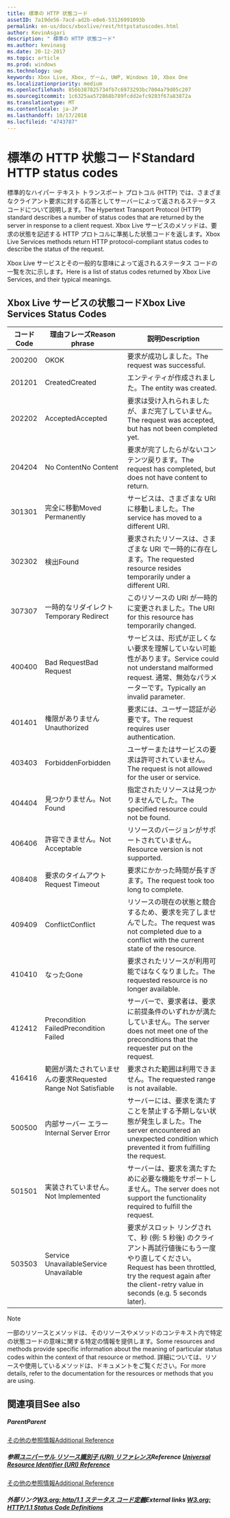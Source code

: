 ```yaml
---
title: 標準の HTTP 状態コード
assetID: 7a19de56-7acd-ad2b-e8e6-53126991093b
permalink: en-us/docs/xboxlive/rest/httpstatuscodes.html
author: KevinAsgari
description: " 標準の HTTP 状態コード"
ms.author: kevinasg
ms.date: 20-12-2017
ms.topic: article
ms.prod: windows
ms.technology: uwp
keywords: Xbox Live, Xbox, ゲーム, UWP, Windows 10, Xbox One
ms.localizationpriority: medium
ms.openlocfilehash: 856b387825734fb7c6973293bc7004a79d05c207
ms.sourcegitcommit: 1c6325aa572868b789fcdd2efc9203f67a83872a
ms.translationtype: MT
ms.contentlocale: ja-JP
ms.lasthandoff: 10/17/2018
ms.locfileid: "4743787"
---
```

# <a name="standard-http-status-codes"></a><span data-ttu-id="51c68-104">標準の HTTP 状態コード</span><span class="sxs-lookup"><span data-stu-id="51c68-104">Standard HTTP status codes</span></span>
 
<span data-ttu-id="51c68-105">標準的なハイパー テキスト トランスポート プロトコル (HTTP) では、さまざまなクライアント要求に対する応答としてサーバーによって返されるステータス コードについて説明します。</span><span class="sxs-lookup"><span data-stu-id="51c68-105">The Hypertext Transport Protocol (HTTP) standard describes a number of status codes that are returned by the server in response to a client request.</span></span> <span data-ttu-id="51c68-106">Xbox Live サービスのメソッドは、要求の状態を記述する HTTP プロトコルに準拠した状態コードを返します。</span><span class="sxs-lookup"><span data-stu-id="51c68-106">Xbox Live Services methods return HTTP protocol-compliant status codes to describe the status of the request.</span></span>
 
<span data-ttu-id="51c68-107">Xbox Live サービスとその一般的な意味によって返されるステータス コードの一覧を次に示します。</span><span class="sxs-lookup"><span data-stu-id="51c68-107">Here is a list of status codes returned by Xbox Live Services, and their typical meanings.</span></span>
 
<a id="ID4EAB"></a>

 
## <a name="xbox-live-services-status-codes"></a><span data-ttu-id="51c68-108">Xbox Live サービスの状態コード</span><span class="sxs-lookup"><span data-stu-id="51c68-108">Xbox Live Services Status Codes</span></span>
 
| <span data-ttu-id="51c68-109">コード</span><span class="sxs-lookup"><span data-stu-id="51c68-109">Code</span></span>| <span data-ttu-id="51c68-110">理由フレーズ</span><span class="sxs-lookup"><span data-stu-id="51c68-110">Reason phrase</span></span>| <span data-ttu-id="51c68-111">説明</span><span class="sxs-lookup"><span data-stu-id="51c68-111">Description</span></span>| 
| --- | --- | --- | 
| <span data-ttu-id="51c68-112">200</span><span class="sxs-lookup"><span data-stu-id="51c68-112">200</span></span>| <span data-ttu-id="51c68-113">OK</span><span class="sxs-lookup"><span data-stu-id="51c68-113">OK</span></span>| <span data-ttu-id="51c68-114">要求が成功しました。</span><span class="sxs-lookup"><span data-stu-id="51c68-114">The request was successful.</span></span>| 
| <span data-ttu-id="51c68-115">201</span><span class="sxs-lookup"><span data-stu-id="51c68-115">201</span></span>| <span data-ttu-id="51c68-116">Created</span><span class="sxs-lookup"><span data-stu-id="51c68-116">Created</span></span>| <span data-ttu-id="51c68-117">エンティティが作成されました。</span><span class="sxs-lookup"><span data-stu-id="51c68-117">The entity was created.</span></span>| 
| <span data-ttu-id="51c68-118">202</span><span class="sxs-lookup"><span data-stu-id="51c68-118">202</span></span>| <span data-ttu-id="51c68-119">Accepted</span><span class="sxs-lookup"><span data-stu-id="51c68-119">Accepted</span></span>| <span data-ttu-id="51c68-120">要求は受け入れられましたが、まだ完了していません。</span><span class="sxs-lookup"><span data-stu-id="51c68-120">The request was accepted, but has not been completed yet.</span></span>| 
| <span data-ttu-id="51c68-121">204</span><span class="sxs-lookup"><span data-stu-id="51c68-121">204</span></span>| <span data-ttu-id="51c68-122">No Content</span><span class="sxs-lookup"><span data-stu-id="51c68-122">No Content</span></span>| <span data-ttu-id="51c68-123">要求が完了したらがないコンテンツ戻ります。</span><span class="sxs-lookup"><span data-stu-id="51c68-123">The request has completed, but does not have content to return.</span></span>| 
| <span data-ttu-id="51c68-124">301</span><span class="sxs-lookup"><span data-stu-id="51c68-124">301</span></span>| <span data-ttu-id="51c68-125">完全に移動</span><span class="sxs-lookup"><span data-stu-id="51c68-125">Moved Permanently</span></span>| <span data-ttu-id="51c68-126">サービスは、さまざまな URI に移動しました。</span><span class="sxs-lookup"><span data-stu-id="51c68-126">The service has moved to a different URI.</span></span>| 
| <span data-ttu-id="51c68-127">302</span><span class="sxs-lookup"><span data-stu-id="51c68-127">302</span></span>| <span data-ttu-id="51c68-128">検出</span><span class="sxs-lookup"><span data-stu-id="51c68-128">Found</span></span>| <span data-ttu-id="51c68-129">要求されたリソースは、さまざまな URI で一時的に存在します。</span><span class="sxs-lookup"><span data-stu-id="51c68-129">The requested resource resides temporarily under a different URI.</span></span>| 
| <span data-ttu-id="51c68-130">307</span><span class="sxs-lookup"><span data-stu-id="51c68-130">307</span></span>| <span data-ttu-id="51c68-131">一時的なリダイレクト</span><span class="sxs-lookup"><span data-stu-id="51c68-131">Temporary Redirect</span></span>| <span data-ttu-id="51c68-132">このリソースの URI が一時的に変更されました。</span><span class="sxs-lookup"><span data-stu-id="51c68-132">The URI for this resource has temporarily changed.</span></span>| 
| <span data-ttu-id="51c68-133">400</span><span class="sxs-lookup"><span data-stu-id="51c68-133">400</span></span>| <span data-ttu-id="51c68-134">Bad Request</span><span class="sxs-lookup"><span data-stu-id="51c68-134">Bad Request</span></span>| <span data-ttu-id="51c68-135">サービスは、形式が正しくない要求を理解していない可能性があります。</span><span class="sxs-lookup"><span data-stu-id="51c68-135">Service could not understand malformed request.</span></span> <span data-ttu-id="51c68-136">通常、無効なパラメーターです。</span><span class="sxs-lookup"><span data-stu-id="51c68-136">Typically an invalid parameter.</span></span>| 
| <span data-ttu-id="51c68-137">401</span><span class="sxs-lookup"><span data-stu-id="51c68-137">401</span></span>| <span data-ttu-id="51c68-138">権限がありません</span><span class="sxs-lookup"><span data-stu-id="51c68-138">Unauthorized</span></span>| <span data-ttu-id="51c68-139">要求には、ユーザー認証が必要です。</span><span class="sxs-lookup"><span data-stu-id="51c68-139">The request requires user authentication.</span></span>| 
| <span data-ttu-id="51c68-140">403</span><span class="sxs-lookup"><span data-stu-id="51c68-140">403</span></span>| <span data-ttu-id="51c68-141">Forbidden</span><span class="sxs-lookup"><span data-stu-id="51c68-141">Forbidden</span></span>| <span data-ttu-id="51c68-142">ユーザーまたはサービスの要求は許可されていません。</span><span class="sxs-lookup"><span data-stu-id="51c68-142">The request is not allowed for the user or service.</span></span>| 
| <span data-ttu-id="51c68-143">404</span><span class="sxs-lookup"><span data-stu-id="51c68-143">404</span></span>| <span data-ttu-id="51c68-144">見つかりません。</span><span class="sxs-lookup"><span data-stu-id="51c68-144">Not Found</span></span>| <span data-ttu-id="51c68-145">指定されたリソースは見つかりませんでした。</span><span class="sxs-lookup"><span data-stu-id="51c68-145">The specified resource could not be found.</span></span>| 
| <span data-ttu-id="51c68-146">406</span><span class="sxs-lookup"><span data-stu-id="51c68-146">406</span></span>| <span data-ttu-id="51c68-147">許容できません。</span><span class="sxs-lookup"><span data-stu-id="51c68-147">Not Acceptable</span></span>| <span data-ttu-id="51c68-148">リソースのバージョンがサポートされていません。</span><span class="sxs-lookup"><span data-stu-id="51c68-148">Resource version is not supported.</span></span>| 
| <span data-ttu-id="51c68-149">408</span><span class="sxs-lookup"><span data-stu-id="51c68-149">408</span></span>| <span data-ttu-id="51c68-150">要求のタイムアウト</span><span class="sxs-lookup"><span data-stu-id="51c68-150">Request Timeout</span></span>| <span data-ttu-id="51c68-151">要求にかかった時間が長すぎます。</span><span class="sxs-lookup"><span data-stu-id="51c68-151">The request took too long to complete.</span></span>| 
| <span data-ttu-id="51c68-152">409</span><span class="sxs-lookup"><span data-stu-id="51c68-152">409</span></span>| <span data-ttu-id="51c68-153">Conflict</span><span class="sxs-lookup"><span data-stu-id="51c68-153">Conflict</span></span>| <span data-ttu-id="51c68-154">リソースの現在の状態と競合するため、要求を完了しませんでした。</span><span class="sxs-lookup"><span data-stu-id="51c68-154">The request was not completed due to a conflict with the current state of the resource.</span></span>| 
| <span data-ttu-id="51c68-155">410</span><span class="sxs-lookup"><span data-stu-id="51c68-155">410</span></span>| <span data-ttu-id="51c68-156">なった</span><span class="sxs-lookup"><span data-stu-id="51c68-156">Gone</span></span>| <span data-ttu-id="51c68-157">要求されたリソースが利用可能ではなくなりました。</span><span class="sxs-lookup"><span data-stu-id="51c68-157">The requested resource is no longer available.</span></span>| 
| <span data-ttu-id="51c68-158">412</span><span class="sxs-lookup"><span data-stu-id="51c68-158">412</span></span>| <span data-ttu-id="51c68-159">Precondition Failed</span><span class="sxs-lookup"><span data-stu-id="51c68-159">Precondition Failed</span></span>| <span data-ttu-id="51c68-160">サーバーで、要求者は、要求に前提条件のいずれかが満たしていません。</span><span class="sxs-lookup"><span data-stu-id="51c68-160">The server does not meet one of the preconditions that the requester put on the request.</span></span>| 
| <span data-ttu-id="51c68-161">416</span><span class="sxs-lookup"><span data-stu-id="51c68-161">416</span></span>| <span data-ttu-id="51c68-162">範囲が満たされていませんの要求</span><span class="sxs-lookup"><span data-stu-id="51c68-162">Requested Range Not Satisfiable</span></span>| <span data-ttu-id="51c68-163">要求された範囲は利用できません。</span><span class="sxs-lookup"><span data-stu-id="51c68-163">The requested range is not available.</span></span>| 
| <span data-ttu-id="51c68-164">500</span><span class="sxs-lookup"><span data-stu-id="51c68-164">500</span></span>| <span data-ttu-id="51c68-165">内部サーバー エラー</span><span class="sxs-lookup"><span data-stu-id="51c68-165">Internal Server Error</span></span>| <span data-ttu-id="51c68-166">サーバーには、要求を満たすことを禁止する予期しない状態が発生しました。</span><span class="sxs-lookup"><span data-stu-id="51c68-166">The server encountered an unexpected condition which prevented it from fulfilling the request.</span></span>| 
| <span data-ttu-id="51c68-167">501</span><span class="sxs-lookup"><span data-stu-id="51c68-167">501</span></span>| <span data-ttu-id="51c68-168">実装されていません。</span><span class="sxs-lookup"><span data-stu-id="51c68-168">Not Implemented</span></span>| <span data-ttu-id="51c68-169">サーバーは、要求を満たすために必要な機能をサポートしません。</span><span class="sxs-lookup"><span data-stu-id="51c68-169">The server does not support the functionality required to fulfill the request.</span></span>| 
| <span data-ttu-id="51c68-170">503</span><span class="sxs-lookup"><span data-stu-id="51c68-170">503</span></span>| <span data-ttu-id="51c68-171">Service Unavailable</span><span class="sxs-lookup"><span data-stu-id="51c68-171">Service Unavailable</span></span>| <span data-ttu-id="51c68-172">要求がスロット リングされて、秒 (例: 5 秒後) のクライアント再試行値後にもう一度やり直してください。</span><span class="sxs-lookup"><span data-stu-id="51c68-172">Request has been throttled, try the request again after the client-retry value in seconds (e.g. 5 seconds later).</span></span>| 
 

> [!NOTE] 
> <span data-ttu-id="51c68-173">一部のリソースとメソッドは、そのリソースやメソッドのコンテキスト内で特定の状態コードの意味に関する特定の情報を提供します。</span><span class="sxs-lookup"><span data-stu-id="51c68-173">Some resources and methods provide specific information about the meaning of particular status codes within the context of that resource or method.</span></span> <span data-ttu-id="51c68-174">詳細については、リソースや使用しているメソッドは、ドキュメントをご覧ください。</span><span class="sxs-lookup"><span data-stu-id="51c68-174">For more details, refer to the documentation for the resources or methods that you are using.</span></span> 

  
<a id="ID4E3BAC"></a>

 
## <a name="see-also"></a><span data-ttu-id="51c68-175">関連項目</span><span class="sxs-lookup"><span data-stu-id="51c68-175">See also</span></span>
 
<a id="ID4E5BAC"></a>

 
##### <a name="parent"></a><span data-ttu-id="51c68-176">Parent</span><span class="sxs-lookup"><span data-stu-id="51c68-176">Parent</span></span>  

[<span data-ttu-id="51c68-177">その他の参照情報</span><span class="sxs-lookup"><span data-stu-id="51c68-177">Additional Reference</span></span>](atoc-xboxlivews-reference-additional.md)

  
<a id="ID4EKCAC"></a>

 
##### <a name="reference--universal-resource-identifier-uri-referenceuriatoc-xboxlivews-reference-urismd"></a><span data-ttu-id="51c68-178">参照[ユニバーサル リソース識別子 (URI) リファレンス](../uri/atoc-xboxlivews-reference-uris.md)</span><span class="sxs-lookup"><span data-stu-id="51c68-178">Reference  [Universal Resource Identifier (URI) Reference](../uri/atoc-xboxlivews-reference-uris.md)</span></span>

 [<span data-ttu-id="51c68-179">その他の参照情報</span><span class="sxs-lookup"><span data-stu-id="51c68-179">Additional Reference</span></span>](atoc-xboxlivews-reference-additional.md)

  
<a id="ID4EZCAC"></a>

 
##### <a name="external-links--w3org-http11-status-code-definitionshttpwwww3orgprotocolsrfc2616rfc2616-sec10htmlsec10"></a><span data-ttu-id="51c68-180">外部リンク[W3.org: http/1.1 ステータス コード定義](http://www.w3.org/Protocols/rfc2616/rfc2616-sec10.html#sec10)</span><span class="sxs-lookup"><span data-stu-id="51c68-180">External links  [W3.org: HTTP/1.1 Status Code Definitions](http://www.w3.org/Protocols/rfc2616/rfc2616-sec10.html#sec10)</span></span>

   